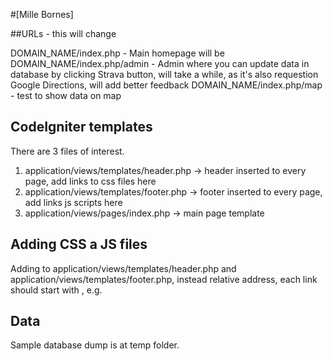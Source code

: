 #[Mille Bornes]

##URLs - this will change

DOMAIN_NAME/index.php - Main homepage will be 
DOMAIN_NAME/index.php/admin - Admin where you can update data in database by clicking Strava button, will take a while, as it's also requestion Google Directions, will add better feedback
DOMAIN_NAME/index.php/map - test to show data on map

## CodeIgniter templates

There are 3 files of interest. 

1) application/views/templates/header.php -> header inserted to every page, add links to css files here
2) application/views/templates/footer.php -> footer inserted to every page, add links js scripts here
3) application/views/pages/index.php -> main page template

## Adding CSS a JS files

Adding to application/views/templates/header.php and application/views/templates/footer.php, instead relative address, each link should start with <?php echo base_url(); ?>, 
e.g. <link rel="stylesheet" href="<?php echo base_url(); ?>css/main.css">

## Data

Sample database dump is at temp folder. 

